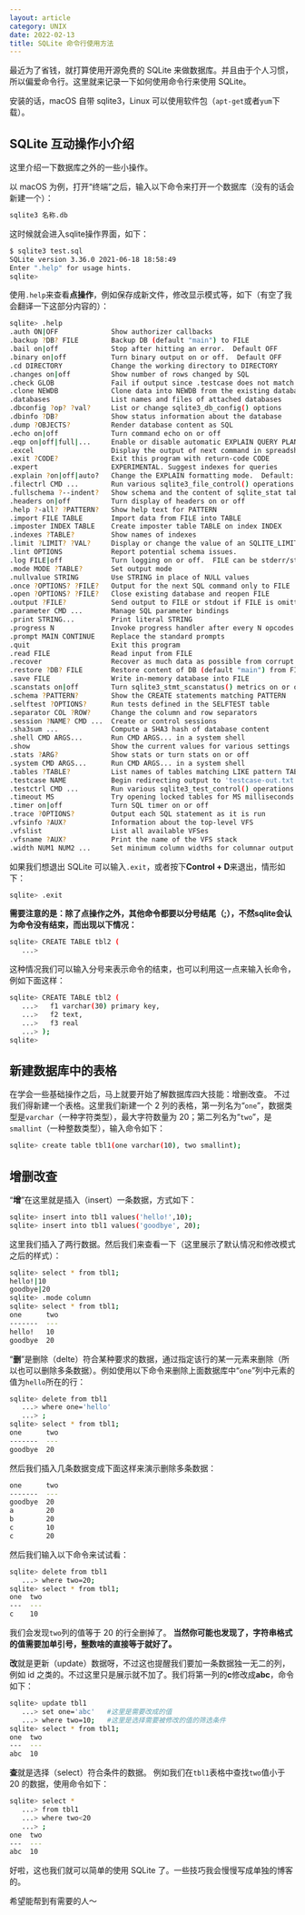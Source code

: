 ```yaml
---
layout: article
category: UNIX
date: 2022-02-13
title: SQLite 命令行使用方法
---
```

<!-- excerpt-start -->
最近为了省钱，就打算使用开源免费的 SQLite 来做数据库。并且由于个人习惯，所以偏爱命令行。这里就来记录一下如何使用命令行来使用 SQLite。

安装的话，macOS 自带 sqlite3，Linux 可以使用软件包（`apt-get`或者`yum`下载）。

## SQLite 互动操作小介绍
这里介绍一下数据库之外的一些小操作。

以 macOS 为例，打开“终端”之后，输入以下命令来打开一个数据库（没有的话会新建一个）：

```bash
sqlite3 名称.db
```
这时候就会进入sqlite操作界面，如下：

```bash
$ sqlite3 test.sql
SQLite version 3.36.0 2021-06-18 18:58:49
Enter ".help" for usage hints.
sqlite> 
```
使用`.help`来查看**点操作**，例如保存成新文件，修改显示模式等，如下（有空了我会翻译一下这部分内容的）：

```bash
sqlite> .help
.auth ON|OFF             Show authorizer callbacks
.backup ?DB? FILE        Backup DB (default "main") to FILE
.bail on|off             Stop after hitting an error.  Default OFF
.binary on|off           Turn binary output on or off.  Default OFF
.cd DIRECTORY            Change the working directory to DIRECTORY
.changes on|off          Show number of rows changed by SQL
.check GLOB              Fail if output since .testcase does not match
.clone NEWDB             Clone data into NEWDB from the existing database
.databases               List names and files of attached databases
.dbconfig ?op? ?val?     List or change sqlite3_db_config() options
.dbinfo ?DB?             Show status information about the database
.dump ?OBJECTS?          Render database content as SQL
.echo on|off             Turn command echo on or off
.eqp on|off|full|...     Enable or disable automatic EXPLAIN QUERY PLAN
.excel                   Display the output of next command in spreadsheet
.exit ?CODE?             Exit this program with return-code CODE
.expert                  EXPERIMENTAL. Suggest indexes for queries
.explain ?on|off|auto?   Change the EXPLAIN formatting mode.  Default: auto
.filectrl CMD ...        Run various sqlite3_file_control() operations
.fullschema ?--indent?   Show schema and the content of sqlite_stat tables
.headers on|off          Turn display of headers on or off
.help ?-all? ?PATTERN?   Show help text for PATTERN
.import FILE TABLE       Import data from FILE into TABLE
.imposter INDEX TABLE    Create imposter table TABLE on index INDEX
.indexes ?TABLE?         Show names of indexes
.limit ?LIMIT? ?VAL?     Display or change the value of an SQLITE_LIMIT
.lint OPTIONS            Report potential schema issues.
.log FILE|off            Turn logging on or off.  FILE can be stderr/stdout
.mode MODE ?TABLE?       Set output mode
.nullvalue STRING        Use STRING in place of NULL values
.once ?OPTIONS? ?FILE?   Output for the next SQL command only to FILE
.open ?OPTIONS? ?FILE?   Close existing database and reopen FILE
.output ?FILE?           Send output to FILE or stdout if FILE is omitted
.parameter CMD ...       Manage SQL parameter bindings
.print STRING...         Print literal STRING
.progress N              Invoke progress handler after every N opcodes
.prompt MAIN CONTINUE    Replace the standard prompts
.quit                    Exit this program
.read FILE               Read input from FILE
.recover                 Recover as much data as possible from corrupt db.
.restore ?DB? FILE       Restore content of DB (default "main") from FILE
.save FILE               Write in-memory database into FILE
.scanstats on|off        Turn sqlite3_stmt_scanstatus() metrics on or off
.schema ?PATTERN?        Show the CREATE statements matching PATTERN
.selftest ?OPTIONS?      Run tests defined in the SELFTEST table
.separator COL ?ROW?     Change the column and row separators
.session ?NAME? CMD ...  Create or control sessions
.sha3sum ...             Compute a SHA3 hash of database content
.shell CMD ARGS...       Run CMD ARGS... in a system shell
.show                    Show the current values for various settings
.stats ?ARG?             Show stats or turn stats on or off
.system CMD ARGS...      Run CMD ARGS... in a system shell
.tables ?TABLE?          List names of tables matching LIKE pattern TABLE
.testcase NAME           Begin redirecting output to 'testcase-out.txt'
.testctrl CMD ...        Run various sqlite3_test_control() operations
.timeout MS              Try opening locked tables for MS milliseconds
.timer on|off            Turn SQL timer on or off
.trace ?OPTIONS?         Output each SQL statement as it is run
.vfsinfo ?AUX?           Information about the top-level VFS
.vfslist                 List all available VFSes
.vfsname ?AUX?           Print the name of the VFS stack
.width NUM1 NUM2 ...     Set minimum column widths for columnar output
```

如果我们想退出 SQLite 可以输入`.exit`，或者按下**Control + D**来退出，情形如下：

```bash
sqlite> .exit
```
**需要注意的是：除了点操作之外，其他命令都要以分号结尾（;），不然sqlite会认为命令没有结束，而出现以下情况：**

```bash
sqlite> CREATE TABLE tbl2 (
   ...> 
```
这种情况我们可以输入分号来表示命令的结束，也可以利用这一点来输入长命令，例如下面这样：

```bash
sqlite> CREATE TABLE tbl2 (
   ...>   f1 varchar(30) primary key,
   ...>   f2 text,
   ...>   f3 real
   ...> );
sqlite>
```
## 新建数据库中的表格
在学会一些基础操作之后，马上就要开始了解数据库四大技能：增删改查。
不过我们得新建一个表格。这里我们新建一个 2 列的表格，第一列名为“`one`”，数据类型是`varchar`（一种字符类型），最大字符数量为 20；第二列名为“`two`”，是`smallint`（一种整数类型），输入命令如下：

```bash
sqlite> create table tbl1(one varchar(10), two smallint);
```

## 增删改查
“**增**”在这里就是插入（insert）一条数据，方式如下：
```bash
sqlite> insert into tbl1 values('hello!',10);
sqlite> insert into tbl1 values('goodbye', 20);
```
这里我们插入了两行数据。然后我们来查看一下（这里展示了默认情况和修改模式之后的样式）：

```bash
sqlite> select * from tbl1;
hello!|10
goodbye|20
sqlite> .mode column
sqlite> select * from tbl1;
one      two
-------  ---
hello!   10 
goodbye  20 
```

“**删**”是删除（delte）符合某种要求的数据，通过指定该行的某一元素来删除（所以也可以删除多条数据）。例如使用以下命令来删除上面数据库中“`one`”列中元素的值为`hello`所在的行：

```bash
sqlite> delete from tbl1 
   ...> where one='hello'
   ...> ;
sqlite> select * from tbl1;
one      two
-------  ---
goodbye  20 
```
然后我们插入几条数据变成下面这样来演示删除多条数据：

```bash
one      two
-------  ---
goodbye  20 
a        20 
b        20 
c        10 
c        20 
```
然后我们输入以下命令来试试看：

```bash
sqlite> delete from tbl1
   ...> where two=20;
sqlite> select * from tbl1;
one  two
---  ---
c    10 
```
我们会发现`two`列的值等于 20 的行全删掉了。
**当然你可能也发现了，字符串格式的值需要加单引号，整数啥的直接等于就好了。**

**改**就是更新（update）数据呀，不过这也提醒我们要加一条数据独一无二的列，例如 id 之类的。不过这里只是展示就不加了。我们将第一列的**c**修改成**abc**，命令如下：
```bash
sqlite> update tbl1
   ...> set one='abc'	#这里是需要改成的值
   ...> where two=10;	#这里是选择需要被修改的值的筛选条件
sqlite> select * from tbl1;
one  two
---  ---
abc  10 
```

**查**就是选择（select）符合条件的数据。
例如我们在`tbl1`表格中查找`two`值小于 20 的数据，使用命令如下：

```bash
sqlite> select *
   ...> from tbl1
   ...> where two<20
   ...> ;
one  two
---  ---
abc  10 
```

好啦，这也我们就可以简单的使用 SQLite 了。一些技巧我会慢慢写成单独的博客的。

希望能帮到有需要的人～